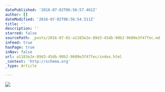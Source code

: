 ```yaml
---
datePublished: '2016-07-02T06:56:57.461Z'
author: []
dateModified: '2016-07-02T06:56:54.511Z'
title: ''
description: ''
starred: false
sourcePath: _posts/2016-07-02-a1183e2e-89d3-45db-90b2-9609e3f47fec.md
inFeed: true
hasPage: true
inNav: false
url: a1183e2e-89d3-45db-90b2-9609e3f47fec/index.html
_context: 'http://schema.org'
_type: Article

---
```

![](https://the-grid-user-content.s3-us-west-2.amazonaws.com/934e2f26-3a95-490d-ba5a-1455594eb907.jpg)